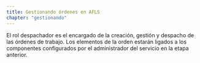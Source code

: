 ```yaml
---
title: Gestionando órdenes en AFLS
chapter: "gestionando"
---
```


El rol despachador es el encargado de la creación, gestión y despacho de las órdenes de trabajo. Los elementos de la orden estarán ligados a los componentes configurados por el administrador del servicio en la etapa anterior.

